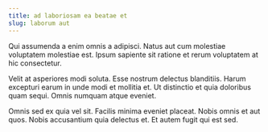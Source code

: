```yaml
---
title: ad laboriosam ea beatae et
slug: laborum aut
---
```


Qui assumenda a enim omnis a adipisci. Natus aut cum molestiae voluptatem molestiae est. Ipsum sapiente sit ratione et rerum voluptatem at hic consectetur.

Velit at asperiores modi soluta. Esse nostrum delectus blanditiis. Harum excepturi earum in unde modi et mollitia et. Ut distinctio et quia doloribus quam sequi. Omnis numquam atque eveniet.

Omnis sed ex quia vel sit. Facilis minima eveniet placeat. Nobis omnis et aut quos. Nobis accusantium quia delectus et. Et autem fugit qui est sed.
